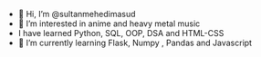 - 👋 Hi, I’m @sultanmehedimasud
- 👀 I’m interested in anime and heavy metal music
- I have learned Python, SQL, OOP, DSA and HTML-CSS
- 🌱 I’m currently learning Flask, Numpy , Pandas and Javascript

<!---
sultanmehedimasud1/sultanmehedimasud1 is a ✨ special ✨ repository because its `README.md` (this file) appears on your GitHub profile.
You can click the Preview link to take a look at your changes.
--->
